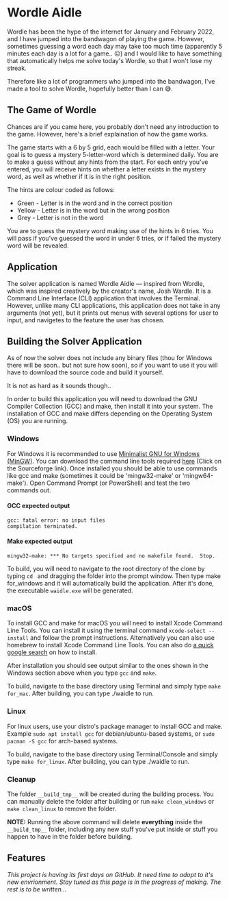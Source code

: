 # Wordle Aidle
Wordle has been the hype of the internet for January and February 2022, and I have jumped into the bandwagon of playing the game. However, sometimes guessing a word each day may take too much time (apparently 5 minutes each day is a lot for a game.. 😐) and I would like to have something that automatically helps me solve today's Wordle, so that I won't lose my streak.

Therefore like a lot of programmers who jumped into the bandwagon, I've made a tool to solve Wordle, hopefully better than I can 😅.

## The Game of Wordle
Chances are if you came here, you probably don't need any introduction to the game. However, here's a brief explaination of how the game works.

The game starts with a 6 by 5 grid, each would be filled with a letter. Your goal is to guess a mystery 5-letter-word which is determined daily. You are to make a guess without any hints from the start. For each entry you've entered, you will receive hints on whether a letter exists in the mystery word, as well as whether if it is in the right position.

The hints are colour coded as follows:
 - Green - Letter is in the word and in the correct position
 - Yellow - Letter is in the word but in the wrong position
 - Grey - Letter is not in the word

You are to guess the mystery word making use of the hints in 6 tries. You will pass if you've guessed the word in under 6 tries, or if failed the mystery word will be revealed.

## Application
The solver application is named Wordle Aidle — inspired from Wordle, which was inspired creatively by the creator's name, Josh Wardle. It is a Command Line Interface (CLI) application that involves the Terminal. However, unlike many CLI applications, this application does not take in any arguments (not yet), but it prints out menus with several options for user to input, and navigetes to the feature the user has chosen.

## Building the Solver Application
As of now the solver does not include any binary files (thou for Windows there will be soon.. but not sure how soon), so if you want to use it you will have to download the source code and build it yourself.

It is not as hard as it sounds though..

In order to build this application you will need to download the GNU Compiler Collection (GCC) and make, then install it into your system. The installation of GCC and make differs depending on the Operating System (OS) you are running.

### Windows
For Windows it is recommended to use [Minimalist GNU for Windows (MinGW)](https://www.mingw-w64.org/). You can download the command line tools required [here](https://www.mingw-w64.org/downloads/#mingw-builds) (Click on the Sourceforge link). Once installed you should be able to use commands like gcc and make (sometimes it could be 'mingw32-make' or 'mingw64-make'). Open Command Prompt (or PowerShell) and test the two commands out.
#### GCC expected output
```
gcc: fatal error: no input files
compilation terminated.
```
#### Make expected output
```
mingw32-make: *** No targets specified and no makefile found.  Stop.
```
To build, you will need to navigate to the root directory of the clone by typing `cd ` and dragging the folder into the prompt window. Then type make for_windows and it will automatically build the application. After it's done, the executable `waidle.exe` will be generated.
### macOS
To install GCC and make for macOS you will need to install Xcode Command Line Tools. You can install it using the terminal command `xcode-select --install` and follow the prompt instructions. Alternatively you can also use homebrew to install Xcode Command Line Tools. You can also do [a quick google search](https://www.google.com/search?q=xcode+command+line+tools) on how to install.

After installation you should see output similar to the ones shown in the Windows section above when you type `gcc` and `make`.

To build, navigate to the base directory using Terminal and simply type `make for_mac`. After building, you can type ./waidle to run.
### Linux
For linux users, use your distro's package manager to install GCC and make. Example `sudo apt install gcc` for debian/ubuntu-based systems, or `sudo pacman -S gcc` for arch-based systems.

To build, navigate to the base directory using Terminal/Console and simply type `make for_linux`. After building, you can type ./waidle to run.

### Cleanup
The folder `__build_tmp__` will be created during the building process. You can manually delete the folder after building or run `make clean_windows` or `make clean_linux` to remove the folder.

**NOTE:** Running the above command will delete **everything** inside the `__build_tmp__` folder, including any new stuff you've put inside or stuff you happen to have in the folder before building.

## Features

*This project is having its first days on GitHub. It need time to adopt to it's new envrionment.
Stay tuned as this page is in the progress of making. The rest is to be written...*

